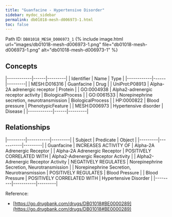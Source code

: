 ```yaml
---
title: "Guanfacine - Hypertensive Disorder"
sidebar: mydoc_sidebar
permalink: db01018-mesh-d006973-1.html
toc: false 
---
```



Path ID: `DB01018_MESH_D006973_1`
{% include image.html url="images/db01018-mesh-d006973-1.png" file="db01018-mesh-d006973-1.png" alt="db01018-mesh-d006973-1" %}

## Concepts

|------------|------|---------|
| Identifier | Name | Type    |
|------------|------|---------|
| MESH:D016316 | Guanfacine | Drug |
| UniProt:P08913 | Alpha-2A adrenergic receptor | Protein |
| GO:0004938 | Alpha2-adrenergic receptor activity | BiologicalProcess |
| GO:0061533 | Norepinephrine secretion, neurotransmission | BiologicalProcess |
| HP:0000822 | Blood pressure | PhenotypicFeature |
| MESH:D006973 | Hypertensive disorder | Disease |
|------------|------|---------|

## Relationships

|---------|-----------|---------|
| Subject | Predicate | Object  |
|---------|-----------|---------|
| Guanfacine | INCREASES ACTIVITY OF | Alpha-2A Adrenergic Receptor |
| Alpha-2A Adrenergic Receptor | POSITIVELY CORRELATED WITH | Alpha2-Adrenergic Receptor Activity |
| Alpha2-Adrenergic Receptor Activity | NEGATIVELY REGULATES | Norepinephrine Secretion, Neurotransmission |
| Norepinephrine Secretion, Neurotransmission | POSITIVELY REGULATES | Blood Pressure |
| Blood Pressure | POSITIVELY CORRELATED WITH | Hypertensive Disorder |
|---------|-----------|---------|

Reference: 
  - [https://go.drugbank.com/drugs/DB01018#BE0000289](https://go.drugbank.com/drugs/DB01018#BE0000289)
